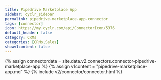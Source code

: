 ```yaml
---
title: Pipedrive Marketplace App
sidebar: cyclr_sidebar
permalink: pipedrive-marketplace-app-connector
tags: [connector]
icon: https://my.cyclr.com/api/ConnectorIcon/5376
default_header: false
category: CRMs
categories: [CRMs,Sales]
showv1content: false
---
```

{% assign connectordata = site.data.v2.connectors.connector-pipedrive-marketplace-app %}
{% assign v1content = "pipedrive-marketplace-app.md" %}
{% include v2/connector/connector.html %}	